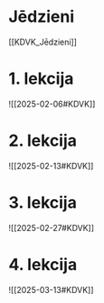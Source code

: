
# Jēdzieni
[[KDVK_Jēdzieni]]

# 1. lekcija
![[2025-02-06#KDVK]]

# 2. lekcija

![[2025-02-13#KDVK]]

# 3. lekcija

![[2025-02-27#KDVK]]

# 4. lekcija
![[2025-03-13#KDVK]]

